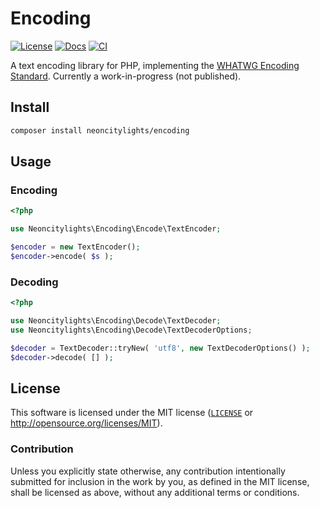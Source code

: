 # Encoding
[![License][license-badge]][license-url]
[![Docs][docs-badge]][docs-url]
[![CI][ci-badge]][ci-url]

[license-badge]: https://img.shields.io/badge/License-MIT-blue.svg?style=flat-square
[license-url]: #license
[docs-badge]: https://img.shields.io/github/deployments/php-lights/encoding/github-pages?label=docs&style=flat-square
[docs-url]: https://php-lights.github.io/encoding/
[ci-badge]: https://img.shields.io/github/actions/workflow/status/php-lights/encoding/.github/workflows/php.yml?style=flat-square
[ci-url]: https://github.com/php-lights/encoding/actions/workflows/php.yml

A text encoding library for PHP, implementing the [WHATWG Encoding Standard](https://encoding.spec.whatwg.org). Currently a work-in-progress (not published).

## Install
```sh
composer install neoncitylights/encoding
```

## Usage
### Encoding
```php
<?php

use Neoncitylights\Encoding\Encode\TextEncoder;

$encoder = new TextEncoder();
$encoder->encode( $s );

```

### Decoding
```php
<?php

use Neoncitylights\Encoding\Decode\TextDecoder;
use Neoncitylights\Encoding\Decode\TextDecoderOptions;

$decoder = TextDecoder::tryNew( 'utf8', new TextDecoderOptions() );
$decoder->decode( [] );
```

## License
This software is licensed under the MIT license ([`LICENSE`](./LICENSE) or <http://opensource.org/licenses/MIT>).

### Contribution
Unless you explicitly state otherwise, any contribution intentionally submitted for inclusion in the work by you, as defined in the MIT license, shall be licensed as above, without any additional terms or conditions.
